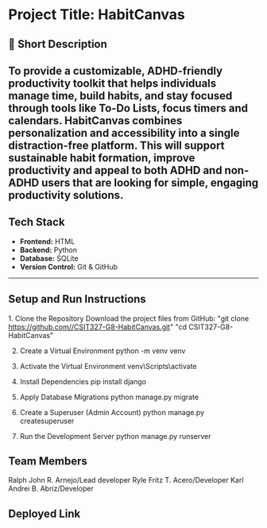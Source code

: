 # Project Title: HabitCanvas

## 📝 Short Description
To provide a customizable, ADHD-friendly productivity toolkit that helps individuals manage time, build habits, and stay focused through tools like To-Do Lists, focus timers and calendars. HabitCanvas combines personalization and accessibility into a single distraction-free platform. This will support sustainable habit formation, improve productivity and appeal to both ADHD and non-ADHD users that are looking for simple, engaging productivity solutions. 
---

## Tech Stack
- **Frontend:** HTML
- **Backend:** Python
- **Database:** SQLite
- **Version Control:** Git & GitHub

---

## Setup and Run Instructions
1️. Clone the Repository
Download the project files from GitHub: "git clone https://github.com//CSIT327-G8-HabitCanvas.git" "cd CSIT327-G8-HabitCanvas"

2. Create a Virtual Environment
python -m venv venv

3. Activate the Virtual Environment
venv\Scripts\activate

4. Install Dependencies
pip install django

5. Apply Database Migrations
python manage.py migrate

6. Create a Superuser (Admin Account)
python manage.py createsuperuser

7. Run the Development Server
python manage.py runserver  

## Team Members

Ralph John R. Arnejo/Lead developer
Ryle Fritz T. Acero/Developer
Karl Andrei B. Abriz/Developer
## Deployed Link





